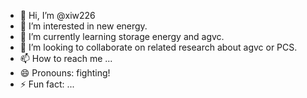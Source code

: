 - 👋 Hi, I’m @xiw226
- 👀 I’m interested in new energy.
- 🌱 I’m currently learning storage energy and agvc.
- 💞️ I’m looking to collaborate on related research about agvc or PCS.
- 📫 How to reach me ...
- 😄 Pronouns: fighting!
- ⚡ Fun fact: ...

<!---
xiw226/SelfLib_xiw is a ✨ special ✨ repository because its `README.md` (this file) appears on your GitHub profile.
You can click the Preview link to take a look at your changes.
--->
